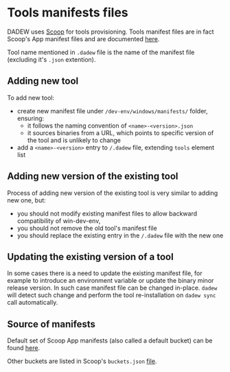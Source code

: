 # Tools manifests files

DADEW uses [Scoop][scoop] for tools provisioning. Tools manifest files are in fact Scoop's App manifest files and are documented [here][scoop-manifests].

Tool name mentioned in `.dadew` file is the name of the manifest file (excluding it's `.json` extention).

## Adding new tool

To add new tool:
- create new manifest file under `/dev-env/windows/manifests/` folder, ensuring:
    - it follows the naming convention of `<name>-<version>.json`
    - it sources binaries from a URL, which points to specific version of the tool and is unlikely to change
- add a `<name>-<version>` entry to `/.dadew` file, extending `tools` element list

## Adding new version of the existing tool

Process of adding new version of the existing tool is very similar to adding new one, but:
- you should not modify existing manifest files to allow backward compatibility of win-dev-env,
- you should not remove the old tool's manifest file
- you should replace the existing entry in the `/.dadew` file with the new one

## Updating the existing version of a tool

In some cases there is a need to update the existing manifest file, for example to introduce an environment variable or
update the binary minor release version. In such case manifest file can be changed in-place. `dadew` will detect such change
and perform the tool re-installation on `dadew sync` call automatically.

## Source of manifests

Default set of Scoop App manifests (also called a default bucket) can be found [here][scoop-bucket].

Other buckets are listed in Scoop's `buckets.json` [file][scoop-all-buckets].

[scoop]: https://github.com/lukesampson/scoop
[scoop-manifests]: https://github.com/lukesampson/scoop/wiki/App-Manifests
[scoop-bucket]: https://github.com/lukesampson/scoop/tree/master/bucket
[scoop-all-buckets]: https://github.com/lukesampson/scoop/blob/master/buckets.json
